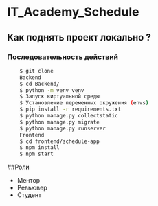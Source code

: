 # IT_Academy_Schedule

## Как поднять проект локально ?
### Последовательность действий
```.bash
    $ git clone
    Backend
    $ cd Backend/
    $ python -m venv venv
    $ Запуск виртуальной среды
    $ Установление переменных окружения (envs)
    $ pip install -r requirements.txt
    $ python manage.py collectstatic
    $ python manage.py migrate
    $ python manage.py runserver
    Frontend
    $ cd frontend/schedule-app
    $ npm install
    $ npm start
```
##Роли
- Ментор
- Ревьювер
- Студент
